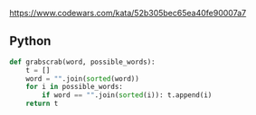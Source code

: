 https://www.codewars.com/kata/52b305bec65ea40fe90007a7

## Python
```python
def grabscrab(word, possible_words):
    t = []
    word = "".join(sorted(word))
    for i in possible_words:
        if word == "".join(sorted(i)): t.append(i)
    return t
```